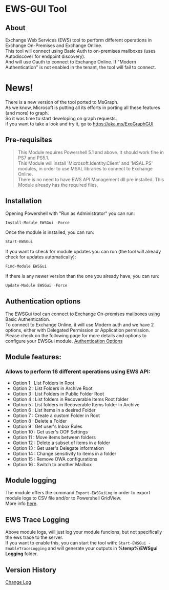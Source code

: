﻿# EWS-GUI Tool

## About
Exchange Web Services (EWS) tool to perform different operations in Exchange On-Premises and Exchange Online.  
This tool will connect using Basic Auth to on-premises mailboxes (uses Autodiscover for endpoint discovery).  
And will use Oauth to connect to Exchange Online. If "Modern Authentication" is not enabled in the tenant, the tool will fail to connect.  

# News!

There is a new version of the tool ported to MsGraph.  
As we know, Microsoft is putting all its efforts in porting all these features (and more) to graph.  
So it was time to start developing on graph requests.  
if you want to take a look and try it, go to https://aka.ms/ExoGraphGUI  

## Pre-requisites

 > This Module requires Powershell 5.1 and above. It should work fine in PS7 and PS5.1.  
 > This Module will install 'Microsoft.Identity.Client' and 'MSAL.PS' modules, in order to use MSAL libraries to connect to Exchange Online.  
 > There is no need to have EWS API Management dll pre installed. This Module already has the required files.  

## Installation

Opening Powershell with "Run as Administrator" you can run:
``` powershell
Install-Module EWSGui -Force
```
Once the module is installed, you can run:
``` powershell
Start-EWSGui
```

If you want to check for module updates you can run (the tool will already check for updates automatically):
``` powershell
Find-Module EWSGui
```
If there is any newer version than the one you already have, you can run:
``` powershell
Update-Module EWSGui -Force
```

## Authentication options

The EWSGui tool can connect to Exchange On-premises mailboxes using Basic Authentication.  
To connect to Exchange Online, it will use Modern auth and we have 2 options, either with Delegated Permission or Application permission.  
Please check on the following page for more details and options to configure your EWSGui module.
[Authentication Options](/docs/AuthenticationOptions.md)  

## Module features:
### Allows to perform 16 different operations using EWS API:
- Option 1 : List Folders in Root
- Option 2 : List Folders in Archive Root
- Option 3 : List Folders in Public Folder Root
- Option 4 : List folders in Recoverable Items Root folder
- Option 5 : List folders in Recoverable Items folder in Archive
- Option 6 : List Items in a desired Folder
- Option 7 : Create a custom Folder in Root
- Option 8 : Delete a Folder
- Option 9 : Get user's Inbox Rules
- Option 10 : Get user's OOF Settings
- Option 11 : Move items between folders
- Option 12 : Delete a subset of items in a folder
- Option 13 : Get user's Delegate information
- Option 14 : Change sensitivity to items in a folder
- Option 15 : Remove OWA configurations
- Option 16 : Switch to another Mailbox

## Module logging

The module offers the command `Export-EWSGuiLog` in order to export module logs to CSV file and/or to Powershell GridView.  
More info [here](/docs/Export-EWSGuiLog.md).  

## EWS Trace Logging

Above module logs, will just log your module funcions, but not specifically the ews trace to the server.  
If you want to enable this, you can start the tool with: `Start-EWSGui -EnableTraceLogging` and will generate your outputs in **%temp%\EWSgui Logging** folder.  

## Version History
[Change Log](/ewsgui/changelog.md)